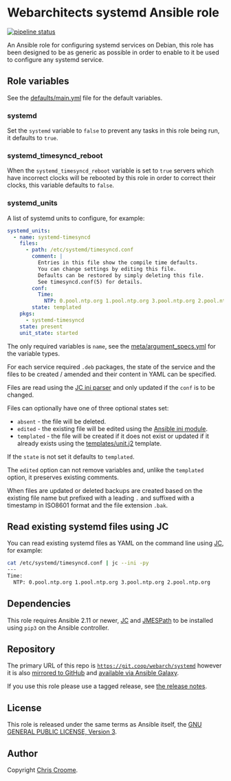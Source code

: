 # Webarchitects systemd Ansible role

[![pipeline status](https://git.coop/webarch/systemd/badges/main/pipeline.svg)](https://git.coop/webarch/systemd/-/commits/main)

An Ansible role for configuring systemd services on Debian, this role has been designed to be as generic as possible in order to enable to it be used to configure any systemd service.

## Role variables

See the [defaults/main.yml](defaults/main.yml) file for the default variables.

### systemd

Set the `systemd` variable to `false` to prevent any tasks in this role being run, it defaults to `true`.

### systemd_timesyncd_reboot

When the `systemd_timesyncd_reboot` variable is set to `true` servers which have incorrect clocks will be rebooted by this role in order to correct their clocks, this variable defaults to `false`.

### systemd_units

A list of systemd units to configure, for example:

```yaml
systemd_units:
  - name: systemd-timesyncd
    files:
      - path: /etc/systemd/timesyncd.conf
        comment: |
          Entries in this file show the compile time defaults.
          You can change settings by editing this file.
          Defaults can be restored by simply deleting this file.
          See timesyncd.conf(5) for details.
        conf:
          Time:
            NTP: 0.pool.ntp.org 1.pool.ntp.org 3.pool.ntp.org 2.pool.ntp.org
        state: templated
    pkgs:
      - systemd-timesyncd
    state: present
    unit_state: started
```

The only required variables is `name`, see the [meta/argument_specs.yml](meta/argument_specs.yml) for the variable types.

For each service required `.deb` packages, the state of the service and the files to be created / amended and their content in YAML can be specified.

Files are read using the [JC ini parser](https://kellyjonbrazil.github.io/jc/docs/parsers/ini) and only updated if the `conf` is to be changed.

Files can optionally have one of three optional states set:

* `absent` - the file will be deleted.
* `edited` - the existing file will be edited using the [Ansible ini module](https://docs.ansible.com/ansible/latest/collections/community/general/ini_file_module.html).
* `templated` - the file will be created if it does not exist or updated if it already exists using the [templates/unit.j2](templates/unit.j2) template.

If the `state` is not set it defaults to `templated`.

The `edited` option can not remove variables and, unlike the `templated` option, it preserves existing comments.

When files are updated or deleted backups are created based on the existing file name but prefixed with a leading `.` and suffixed with a timestamp in ISO8601 format and the file extension `.bak`.

## Read existing systemd files using JC

You can read existing systemd files as YAML on the command line using [JC](https://github.com/kellyjonbrazil/jc), for example:

```bash
cat /etc/systemd/timesyncd.conf | jc --ini -py
---
Time:
  NTP: 0.pool.ntp.org 1.pool.ntp.org 3.pool.ntp.org 2.pool.ntp.org
```

## Dependencies

This role requires Ansible 2.11 or newer, [JC](https://pypi.org/project/jc/) and [JMESPath](https://pypi.org/project/jmespath/) to be installed using `pip3` on the Ansible controller.

## Repository

The primary URL of this repo is [`https://git.coop/webarch/systemd`](https://git.coop/webarch/systemd) however it is also [mirrored to GitHub](https://github.com/webarch-coop/ansible-role-systemd) and [available via Ansible Galaxy](https://galaxy.ansible.com/chriscroome/systemd).

If you use this role please use a tagged release, see [the release notes](https://git.coop/webarch/systemd/-/releases).

## License

This role is released under the same terms as Ansible itself, the [GNU GENERAL PUBLIC LICENSE, Version 3](LICENSE).

## Author

Copyright [Chris Croome](https://git.coop/chris).
